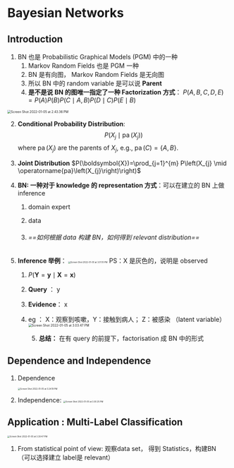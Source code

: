 # Bayesian Networks

## Introduction

1. BN 也是 Probabilistic Graphical Models (PGM) 中的一种
   1. Markov Random Fields 也是 PGM 一种
   2. BN 是有向图， Markov Random Fields  是无向图
   3. 所以 BN 中的 random variable 是可以说 **Parent** 
   4. **是不是说 BN 的图唯一指定了一种 Factorization 方式**：
      $P(A, B, C, D, E)=P(A) P(B) P(C \mid A, B) P(D \mid C) P(E \mid B)$

<img src="/Users/jijingtian/Library/Application Support/typora-user-images/Screen Shot 2022-01-05 at 2.43.36 PM.png" alt="Screen Shot 2022-01-05 at 2.43.36 PM" style="zoom: 50%;" />

2. **Conditional Probability Distribution**:
	 $$
   P\left(X_{j} \mid \operatorname{pa}\left(X_{j}\right)\right)
   $$
   ​										where $\operatorname{pa}\left(X_{j}\right)$ are the parents of $X_{j}$, e.g., $\operatorname{pa}(C)=\{A, B\}$.

3. **Joint Distribution**
    $P(\boldsymbol{X})=\prod_{j=1}^{m} P\left(X_{j} \mid \operatorname{pa}\left(X_{j}\right)\right)$

4. **BN: 一种对于 knowledge 的 representation 方式**：可以在建立的 BN 上做inference

   1. domain expert

   2. data

   3. ###### ==如何根据 data 构建 BN，如何得到 relevant distribution==

5. **Inference 举例**：
   <img src="/Users/jijingtian/Library/Application Support/typora-user-images/Screen Shot 2022-01-05 at 3.01.10 PM.png" alt="Screen Shot 2022-01-05 at 3.01.10 PM" style="zoom:33%;" />   PS：X 是灰色的，说明是 observed
   1. $P(\boldsymbol{Y}=\boldsymbol{y} \mid \boldsymbol{X}=\boldsymbol{x})$
   2. **Query** ： y
   3. **Evidence**： x
   4. eg ： X：观察到咳嗽，Y：接触到病人； Z：被感染 （latent variable）
      <img src="/Users/jijingtian/Library/Application Support/typora-user-images/Screen Shot 2022-01-05 at 3.03.47 PM.png" alt="Screen Shot 2022-01-05 at 3.03.47 PM" style="zoom:50%;" />

		5. **总结：** 在有 query 的前提下，factorisation 成 BN 中的形式



## Dependence and Independence

1. Dependence

   <img src="/Users/jijingtian/Library/Application Support/typora-user-images/Screen Shot 2022-01-05 at 3.24.19 PM.png" alt="Screen Shot 2022-01-05 at 3.24.19 PM" style="zoom:33%;" />

2. Independence:
   <img src="/Users/jijingtian/Library/Application Support/typora-user-images/Screen Shot 2022-01-05 at 3.30.25 PM.png" alt="Screen Shot 2022-01-05 at 3.30.25 PM" style="zoom: 33%;" />



## Application : Multi-Label Classification

<img src="/Users/jijingtian/Library/Application Support/typora-user-images/Screen Shot 2022-01-05 at 3.39.47 PM.png" alt="Screen Shot 2022-01-05 at 3.39.47 PM" style="zoom:33%;" />

1. From statistical point of view: 观察data set， 得到 Statistics，构建BN （可以选择建立 label是 relevant）